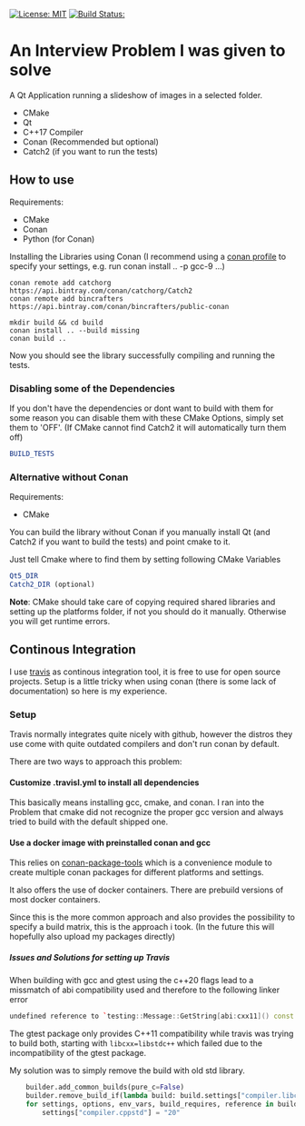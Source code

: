 [![License: MIT](https://img.shields.io/badge/License-MIT-blue.svg)](https://opensource.org/licenses/MIT)
[![Build Status:](https://travis-ci.com/DonRomanos/JustAnotherInterviewTask.svg?branch=master)](https://travis-ci.com/DonRomanos/JustAnotherInterviewTask.svg?branch=master)

# An Interview Problem I was given to solve

A Qt Application running a slideshow of images in a selected folder.

* CMake
* Qt
* C++17 Compiler
* Conan (Recommended but optional)
* Catch2 (if you want to run the tests)

## How to use

Requirements:

* CMake
* Conan
* Python (for Conan)

Installing the Libraries using Conan (I recommend using a [conan profile](https://docs.conan.io/en/latest/reference/profiles.html) to specify your settings, e.g. run conan install .. -p gcc-9 ...)

```shell
conan remote add catchorg https://api.bintray.com/conan/catchorg/Catch2
conan remote add bincrafters https://api.bintray.com/conan/bincrafters/public-conan

mkdir build && cd build
conan install .. --build missing
conan build ..
```

Now you should see the library successfully compiling and running the tests.

### Disabling some of the Dependencies

If you don't have the dependencies or dont want to build with them for some reason you can disable them with these CMake Options, simply set them to 'OFF'. (If CMake cannot find Catch2 it will automatically turn them off)

```cmake
BUILD_TESTS
```

### Alternative without Conan

Requirements:

* CMake

You can build the library without Conan if you manually install Qt (and Catch2 if you want to build the tests) and point cmake to it.

Just tell Cmake where to find them by setting following CMake Variables

```cmake
Qt5_DIR
Catch2_DIR (optional)
``` 

**Note**: CMake should take care of copying required shared libraries and setting up the platforms folder, if not you should do it manually. Otherwise you will get runtime errors.

## Continous Integration

I use [travis](https://travis-ci.com/) as continous integration tool, it is free to use for open source projects. Setup is a little tricky when using conan (there is some lack of documentation) so here is my experience.

### Setup

Travis normally integrates quite nicely with github, however the distros they use come with quite outdated compilers and don't run conan by default.

There are two ways to approach this problem:

#### Customize .travisl.yml to install all dependencies

This basically means installing gcc, cmake, and conan. I ran into the Problem that cmake did not recognize the proper gcc version and always tried to build with the default shipped one.

#### Use a docker image with preinstalled conan and gcc

This relies on [conan-package-tools](https://github.com/conan-io/conan-package-tools) which is a convenience module to create multiple conan packages for different platforms and settings.

It also offers the use of docker containers. There are prebuild versions of most docker containers.

Since this is the more common approach and also provides the possibility to specify a build matrix, this is the approach i took. (In the future this will hopefully also upload my packages directly)

##### Issues and Solutions for setting up Travis

When building with gcc and gtest using the c++20 flags lead to a missmatch of abi compatibility used and therefore to the following linker error

```cpp
undefined reference to `testing::Message::GetString[abi:cxx11]() const
```

The gtest package only provides C++11 compatibility while travis was trying to build both, starting with `libcxx=libstdc++` which failed due to the incompatibility of the gtest package.

My solution was to simply remove the build with old std library.

```python
    builder.add_common_builds(pure_c=False)
    builder.remove_build_if(lambda build: build.settings["compiler.libcxx"] == "libstdc++")
    for settings, options, env_vars, build_requires, reference in builder.items:
        settings["compiler.cppstd"] = "20"
```